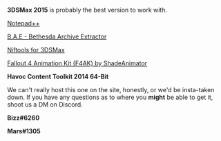 **3DSMax 2015** is probably the best version to work with.

[Notepad++](https://notepad-plus-plus.org/download/v7.4.2.html)

[B.A.E - Bethesda Archive Extractor](http://www.nexusmods.com/fallout4/mods/78/?)

[Niftools for 3DSMax](https://github.com/figment/max_nif_plugin/releases)

[Fallout 4 Animation Kit (F4AK) by ShadeAnimator](http://www.nexusmods.com/fallout4/mods/16694/?)

**Havoc Content Toolkit 2014 64-Bit**

We can't really host this one on the site, honestly, or we'd be insta-taken down. If you have any questions as to where you **might** be able to get it, shoot us a DM on Discord.

**Bizz#6260**

**Mars#1305**

